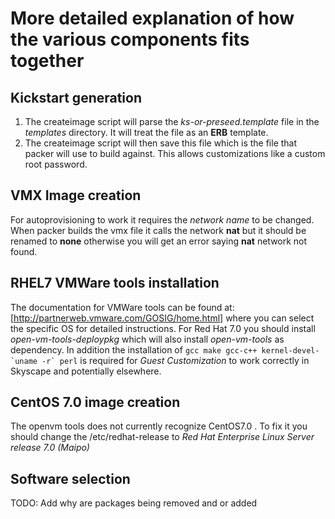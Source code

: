 # More detailed explanation of how the various components fits together

## Kickstart generation
1. The createimage script will parse the *ks-or-preseed.template* file in the *templates* directory. It will treat the file as an **ERB** template. 
1. The createimage script will then save this file which is the file that packer will use to build against. This allows customizations like a custom root password.

## VMX Image creation
For autoprovisioning to work it requires the *network name* to be changed. When packer builds the vmx file it calls the network **nat** but it should be renamed to
**none** otherwise you will get an error saying **nat** network not found.


## RHEL7 VMWare tools installation
The documentation for VMWare tools can be found at: [http://partnerweb.vmware.com/GOSIG/home.html] where you can select the specific OS for detailed instructions.
For Red Hat 7.0 you should install *open-vm-tools-deploypkg* which will also install *open-vm-tools* as dependency. In addition the installation of ```gcc make gcc-c++ kernel-devel-`uname -r` perl``` is required for *Guest Customization* to work correctly in Skyscape and potentially elsewhere. 

## CentOS 7.0 image creation
The openvm tools does not currently recognize CentOS7.0 . To fix it you should change the /etc/redhat-release to *Red Hat Enterprise Linux Server release 7.0 (Maipo)*


## Software selection
TODO: Add why are packages being removed and or added

